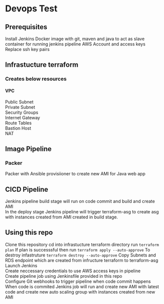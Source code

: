 # Devops Test

## Prerequisites  
Install Jenkins
Docker image with git, maven and java to act as slave container for running jenkins pipeline
AWS Account and access keys
Replace ssh key pairs

## Infrastucture terraform  
### Creates below resources  
#### VPC  
Public Subnet  
Private Subnet  
Security Groups  
Internet Gateway  
Route Tables  
Bastion Host  
NAT  

## Image Pipeline  
### Packer  
Packer with Ansible provisiioner to create new AMI for Java web app  

## CICD Pipeline  
Jenkins pipeline build stage will run on code commit and build and create AMI  
In the deploy stage Jenkins pipeline will trigger terraform-asg to create asg with instances created from AMI created in build stage.


## Using this repo  
Clone this repository
cd into infrastucture terraform directory
run 
``` terraform plan ```
If plan is successsful then run 
``` terraform apply --auto-approve ```
To destroy infastruture
``` terraform destroy --auto-approve ```
Copy Subnets and RDS endpoint which are created from infructure terraform to terraform-asg  
Launch Jenkins  
Create neccessary credentials to use AWS access keys in pipeline  
Create pipeline job using Jenkinsfile provided in this repo  
Configure Git webhooks to trigger pipeline when code commit happens  
When code is commited Jenkins job will run and create new AMI with latest code and create new auto scaling group with instances created from new AMI

